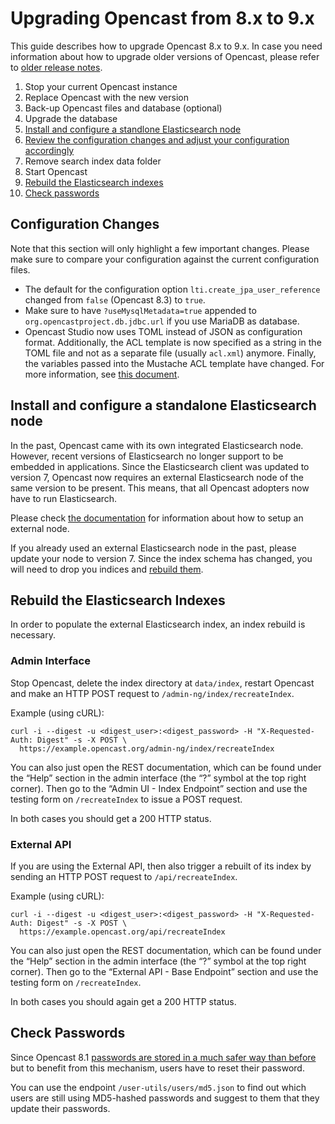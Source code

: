 Upgrading Opencast from 8.x to 9.x
==================================

This guide describes how to upgrade Opencast 8.x to 9.x. In case you need information about how to upgrade older
versions of Opencast, please refer to [older release notes](https://docs.opencast.org).

1. Stop your current Opencast instance
2. Replace Opencast with the new version
3. Back-up Opencast files and database (optional)
4. Upgrade the database
5. [Install and configure a standlone Elasticsearch node](#install-and-confifure-a-standalone-elasticsearch-node)
6. [Review the configuration changes and adjust your configuration accordingly](#configuration-changes)
7. Remove search index data folder
8. Start Opencast
9. [Rebuild the Elasticsearch indexes](#rebuild-the-elasticsearch-indexes)
10. [Check passwords](#check-passwords)

Configuration Changes
---------------------

Note that this section will only highlight a few important changes.
Please make sure to compare your configuration against the current configuration files.

- The default for the configuration option `lti.create_jpa_user_reference` changed from `false` (Opencast 8.3) to `true`.
- Make sure to have `?useMysqlMetadata=true` appended to `org.opencastproject.db.jdbc.url` if you use MariaDB as
  database.
- Opencast Studio now uses TOML instead of JSON as configuration format. Additionally, the ACL template is
  now specified as a string in the TOML file and not as a separate file (usually `acl.xml`) anymore. Finally,
  the variables passed into the Mustache ACL template have changed. For more information, see
  [this document](https://github.com/elan-ev/opencast-studio/blob/2020-09-14/CONFIGURATION.md).

Install and configure a standalone Elasticsearch node
-----------------------------------------------------

In the past, Opencast came with its own integrated Elasticsearch node. However, recent versions of Elasticsearch no longer
support to be embedded in applications. Since the Elasticsearch client was updated to version 7, Opencast now requires an
external Elasticsearch node of the same version to be present. This means, that all Opencast adopters now have to run
Elasticsearch.

Please check [the documentation](configuration/elasticsearch.md) for information about how to setup an external node.

If you already used an external Elasticsearch node in the past, please update your node to version 7. Since the index
schema has changed, you will need to drop you indices and [rebuild them](#rebuild-the-elasticsearch-indexes).

Rebuild the Elasticsearch Indexes
----------------------------------

In order to populate the external Elasticsearch index, an index rebuild is necessary.

### Admin Interface

Stop Opencast, delete the index directory at `data/index`, restart Opencast and make an HTTP POST request to
`/admin-ng/index/recreateIndex`.

Example (using cURL):

    curl -i --digest -u <digest_user>:<digest_password> -H "X-Requested-Auth: Digest" -s -X POST \
      https://example.opencast.org/admin-ng/index/recreateIndex

You can also just open the REST documentation, which can be found under the “Help” section in the admin interface (the
“?” symbol at the top right corner). Then go to the “Admin UI - Index Endpoint” section and use the testing form on
`/recreateIndex` to issue a POST request.

In both cases you should get a 200 HTTP status.

### External API

If you are using the External API, then also trigger a rebuilt of its index by sending an HTTP POST request to
`/api/recreateIndex`.

Example (using cURL):

    curl -i --digest -u <digest_user>:<digest_password> -H "X-Requested-Auth: Digest" -s -X POST \
      https://example.opencast.org/api/recreateIndex

You can also just open the REST documentation, which can be found under the “Help” section in the admin interface (the
“?” symbol at the top right corner). Then go to the “External API - Base Endpoint” section and use the testing form on
`/recreateIndex`.

In both cases you should again get a 200 HTTP status.


Check Passwords
---------------

Since Opencast 8.1 [passwords are stored in a much safer way than before
](https://github.com/opencast/opencast/security/advisories/GHSA-h362-m8f2-5x7c)
but to benefit from this mechanism, users have to reset their password.

You can use the endpoint `/user-utils/users/md5.json` to find out which users are still using MD5-hashed passwords and
suggest to them that they update their passwords.
